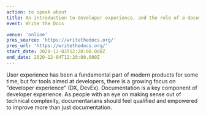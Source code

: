 ```yaml
---
action: to speak about
title: An introduction to developer experience, and the role of a documentarian
event: Write the Docs

venue: 'online'
pres_source: 'https://writethedocs.org/'
pres_url: 'https://writethedocs.org/'
start_date: 2020-12-03T12:20:00.000Z
end_date: 2020-12-04T12:20:00.000Z
---
```



User experience has been a fundamental part of modern products for some time, but for tools aimed at developers, there is a growing focus on "developer experience" (DX, DevEx). Documentation is a key component of developer experience. As people with an eye on making sense out of technical complexity, documentarians should feel qualified and empowered to improve more than just documentation.